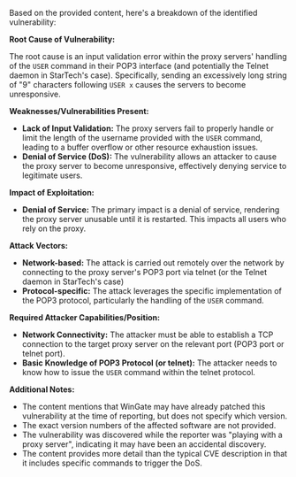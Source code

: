 Based on the provided content, here's a breakdown of the identified vulnerability:

**Root Cause of Vulnerability:**

The root cause is an input validation error within the proxy servers' handling of the `USER` command in their POP3 interface (and potentially the Telnet daemon in StarTech's case). Specifically, sending an excessively long string of "9" characters following `USER x` causes the servers to become unresponsive.

**Weaknesses/Vulnerabilities Present:**

*   **Lack of Input Validation:** The proxy servers fail to properly handle or limit the length of the username provided with the `USER` command, leading to a buffer overflow or other resource exhaustion issues.
*   **Denial of Service (DoS):** The vulnerability allows an attacker to cause the proxy server to become unresponsive, effectively denying service to legitimate users.

**Impact of Exploitation:**

*   **Denial of Service:** The primary impact is a denial of service, rendering the proxy server unusable until it is restarted. This impacts all users who rely on the proxy.

**Attack Vectors:**

*   **Network-based:** The attack is carried out remotely over the network by connecting to the proxy server's POP3 port via telnet (or the Telnet daemon in StarTech's case)
*   **Protocol-specific:** The attack leverages the specific implementation of the POP3 protocol, particularly the handling of the `USER` command.

**Required Attacker Capabilities/Position:**

*   **Network Connectivity:** The attacker must be able to establish a TCP connection to the target proxy server on the relevant port (POP3 port or telnet port).
*   **Basic Knowledge of POP3 Protocol (or telnet):** The attacker needs to know how to issue the `USER` command within the telnet protocol.

**Additional Notes:**

*   The content mentions that WinGate may have already patched this vulnerability at the time of reporting, but does not specify which version.
*   The exact version numbers of the affected software are not provided.
*   The vulnerability was discovered while the reporter was "playing with a proxy server", indicating it may have been an accidental discovery.
*   The content provides more detail than the typical CVE description in that it includes specific commands to trigger the DoS.